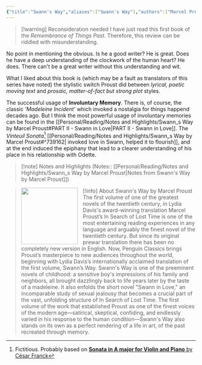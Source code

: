```yaml
---
{"title":"Swann's Way","aliases":["Swann's Way"],"authors":["Marcel Proust"],"publisher":"National Geographic Books","publish":"2004-11-30","pages":615,"isbn10":"0142437964","isbn13":"9780142437964","rating":"5","reviewed":true,"cover":"http://books.google.com/books/content?id=-5yMEAAAQBAJ&printsec=frontcover&img=1&zoom=1&source=gbs_api","read_count":"1","series":{"remembrance":1},"tags":["book","Fiction"],"log":[{"status":"Read","timestamp":"2023-10-01T17:51:24+06:00"},{"status":"In Progress","timestamp":"2023-07-02T18:02:55+06:00"}],"created":"2023-07-01T17:49:40+06:00","updated":"2023-10-04T12:16:03+06:00","status":"Read","dg-publish":true,"dg-note-icon":1,"dg-path":"Reading/Books/Read/Swann's Way by Marcel Proust.md","permalink":"/reading/books/read/swann-s-way-by-marcel-proust/","dgPassFrontmatter":true,"noteIcon":1}
---
```


> [!warning] Reconsideration needed
> I have just read this first book of the *Remembrance of Things Past*. Therefore, this review can be riddled with misunderstanding.

No point in mentioning the obvious. Is he a good writer? He is great. Does he have a deep understanding of the clockwork of the human heart? He does. There can't be a great writer without this understanding and wit.

What I liked about this book is (which may be a fault as translators of this series have noted) the stylistic switch Proust did between *lyrical, poetic moving text* and *prosaic, matter-of-fact but strong plot* styles.

The successful usage of **Involuntary Memory**. There is, of course, the classic *'Madeleine Incident'* which invoked a nostalgia for things happend decades ago. But I think the most powerful usage of involuntary memories can be found in the [[Personal/Reading/Notes and Highlights/Swann_s Way by Marcel Proust#PART II - Swann in Love\|PART II - Swann in Love]]. The *Vinteuil Sonata*[^1] [[Personal/Reading/Notes and Highlights/Swann_s Way by Marcel Proust#^739162\| invoked love in Swann, helped it to flourish]], and at the end induced the epiphany that lead to a clearer understanding of his place in his relationship with Odette.

> [!note] Notes and Highlights
> (Notes:: [[Personal/Reading/Notes and Highlights/Swann_s Way by Marcel Proust\|Notes from Swann's Way by Marcel Proust]])

> [!info] About Swann's Way by Marcel Proust
> <img src="http://books.google.com/books/content?id=-5yMEAAAQBAJ&printsec=frontcover&img=1&zoom=1&source=gbs_api" style="float: left; width: 150px; height: auto; margin-right: 1em;" /> The first volume of one of the greatest novels of the twentieth century, in Lydia Davis's award-winning translation Marcel Proust’s In Search of Lost Time is one of the most entertaining reading experiences in any language and arguably the finest novel of the twentieth century. But since its original prewar translation there has been no completely new version in English. Now, Penguin Classics brings Proust’s masterpiece to new audiences throughout the world, beginning with Lydia Davis’s internationally acclaimed translation of the first volume, Swann’s Way. Swann's Way is one of the preeminent novels of childhood: a sensitive boy's impressions of his family and neighbors, all brought dazzlingly back to life years later by the taste of a madeleine. It also enfolds the short novel "Swann in Love," an incomparable study of sexual jealousy that becomes a crucial part of the vast, unfolding structure of In Search of Lost Time. The first volume of the work that established Proust as one of the finest voices of the modern age—satirical, skeptical, confiding, and endlessly varied in his response to the human condition—Swann's Way also stands on its own as a perfect rendering of a life in art, of the past recreated through memory.

[^1]: Fictitious. Probably based on [**Sonata in A major for Violin and Piano** by César Franck](https://en.wikipedia.org/wiki/Violin_Sonata_(Franck))